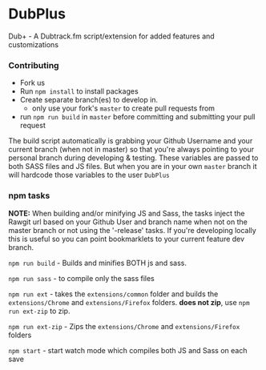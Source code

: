 # DubPlus
Dub+ - A Dubtrack.fm script/extension for added features and customizations

### Contributing

- Fork us    
- Run `npm install` to install packages    
- Create separate branch(es) to develop in.
  - only use your fork's `master` to create pull requests from 
- run `npm run build` in `master` before committing and submitting your pull request

The build script automatically is grabbing your Github Username and your current branch (when not in master) so that you're always pointing to your personal branch during developing & testing.  These variables are passed to both SASS files and JS files. But when you are in your own `master` branch it will hardcode those variables to the user `DubPlus`


### npm tasks

**NOTE:**
When building and/or minifying JS and Sass, the tasks inject the Rawgit url based on your Github User and branch name when not on the master branch or not using the '-release' tasks. If you're developing locally this is useful so you can point bookmarklets to your current feature dev branch.

`npm run build` - Builds and minifies BOTH js and sass.

`npm run sass` - to compile only the sass files

`npm run ext` - takes the `extensions/common` folder and builds the `extensions/Chrome` and `extensions/Firefox` folders.  **does not zip**, use `npm run ext-zip` to zip.

`npm run ext-zip` - Zips the `extensions/Chrome` and `extensions/Firefox` folders

`npm start` - start watch mode which compiles both JS and Sass on each save